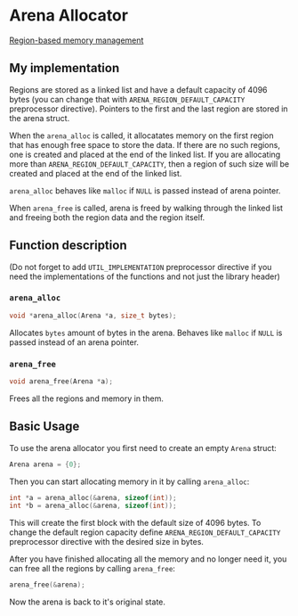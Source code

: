 # Arena Allocator

[Region-based memory management](https://en.wikipedia.org/wiki/Region-based_memory_management)

## My implementation

Regions are stored as a linked list and have a default capacity of 4096 bytes (you can change that with `ARENA_REGION_DEFAULT_CAPACITY` preprocessor directive). Pointers to the first and the last region are stored in the arena struct.

When the `arena_alloc` is called, it allocatates memory on the first region that has enough free space to store the data. If there are no such regions, one is created and placed at the end of the linked list. If you are allocating more than `ARENA_REGION_DEFAULT_CAPACITY`, then a region of such size will be created and placed at the end of the linked list.

`arena_alloc` behaves like `malloc` if `NULL` is passed instead of arena pointer.

When `arena_free` is called, arena is freed by walking through the linked list and freeing both the region data and the region itself.

## Function description

(Do not forget to add `UTIL_IMPLEMENTATION` preprocessor directive if you need the implementations of the functions and not just the library header)

### `arena_alloc`

```c
void *arena_alloc(Arena *a, size_t bytes);
```

Allocates `bytes` amount of bytes in the arena. Behaves like `malloc` if `NULL` is passed instead of an arena pointer.

### `arena_free`

```c
void arena_free(Arena *a);
```

Frees all the regions and memory in them.

## Basic Usage

To use the arena allocator you first need to create an empty `Arena` struct:

```c
Arena arena = {0};
```

Then you can start allocating memory in it by calling `arena_alloc`:

```c
int *a = arena_alloc(&arena, sizeof(int));
int *b = arena_alloc(&arena, sizeof(int));
```

This will create the first block with the default size of 4096 bytes. To change the default region capacity define `ARENA_REGION_DEFAULT_CAPACITY` preprocessor directive with the desired size in bytes.

After you have finished allocating all the memory and no longer need it, you can free all the regions by calling `arena_free`:

```c
arena_free(&arena);
```

Now the arena is back to it's original state.
